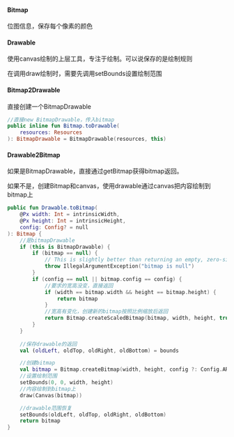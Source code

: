 #### Bitmap

位图信息，保存每个像素的颜色

#### Drawable

使用canvas绘制的上层工具，专注于绘制。可以说保存的是绘制规则

在调用draw绘制时，需要先调用setBounds设置绘制范围

#### Bitmap2Drawable

直接创建一个BitmapDrawable

```kotlin
//直接new BitmapDrawable，传入bitmap
public inline fun Bitmap.toDrawable(
    resources: Resources
): BitmapDrawable = BitmapDrawable(resources, this)
```

#### Drawable2Bitmap

如果是BitmapDrawable，直接通过getBitmap获得bitmap返回。

如果不是，创建Bitmap和canvas，使用drawable通过canvas把内容绘制到bitmap上

```kotlin
public fun Drawable.toBitmap(
    @Px width: Int = intrinsicWidth,
    @Px height: Int = intrinsicHeight,
    config: Config? = null
): Bitmap {
  	//是bitmapDrawable
    if (this is BitmapDrawable) {
        if (bitmap == null) {
            // This is slightly better than returning an empty, zero-size bitmap.
            throw IllegalArgumentException("bitmap is null")
        }
        if (config == null || bitmap.config == config) {
            //要求的宽高没变，直接返回
            if (width == bitmap.width && height == bitmap.height) {
                return bitmap
            }
          	//宽高有变化，创建新的bitmap按照比例缩放后返回
            return Bitmap.createScaledBitmap(bitmap, width, height, true)
        }
    }
		
  	//保存drawable的返回
    val (oldLeft, oldTop, oldRight, oldBottom) = bounds

  	//创建bitmap
    val bitmap = Bitmap.createBitmap(width, height, config ?: Config.ARGB_8888)
  	//设置绘制范围
    setBounds(0, 0, width, height)
  	//内容绘制到bitmap上
    draw(Canvas(bitmap))

  	//drawable范围恢复
    setBounds(oldLeft, oldTop, oldRight, oldBottom)
    return bitmap
}
```
